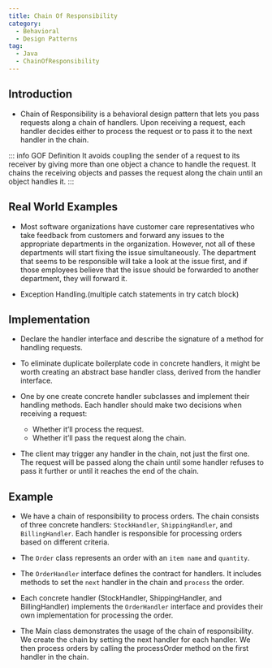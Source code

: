 ```yaml
---
title: Chain Of Responsibility
category:
  - Behavioral
  - Design Patterns
tag:
  - Java
  - ChainOfResponsibility
---
```


## Introduction

- Chain of Responsibility is a behavioral design pattern that lets you pass requests along a chain of handlers. Upon receiving a request, each handler decides either to process the request or to pass it to the next handler in the chain.

::: info GOF Definition
It avoids coupling the sender of a request to its receiver by giving more than one object a chance to handle the request. It chains the receiving objects and passes the request along the chain until an object handles it.
:::

## Real World Examples

- Most software organizations have customer care representatives who take feedback from customers and forward any issues to the appropriate departments in the organization. However, not all of these departments will start fixing the issue simultaneously. The department that seems to be responsible will take a look at the issue first, and if those employees believe that the issue should be forwarded to another department, they will forward it.

- Exception Handling.(multiple catch statements in try catch block)

## Implementation

- Declare the handler interface and describe the signature of a method for handling requests.

- To eliminate duplicate boilerplate code in concrete handlers, it might be worth creating an abstract base handler class, derived from the handler interface.

- One by one create concrete handler subclasses and implement their handling methods. Each handler should make two decisions when receiving a request:

  - Whether it’ll process the request.
  - Whether it’ll pass the request along the chain.

- The client may trigger any handler in the chain, not just the first one. The request will be passed along the chain until some handler refuses to pass it further or until it reaches the end of the chain.

## Example

- We have a chain of responsibility to process orders. The chain consists of three concrete handlers: `StockHandler`, `ShippingHandler`, and `BillingHandler`. Each handler is responsible for processing orders based on different criteria.

- The `Order` class represents an order with an `item name` and `quantity`.

- The `OrderHandler` interface defines the contract for handlers. It includes methods to set the `next` handler in the chain and `process` the order.

- Each concrete handler (StockHandler, ShippingHandler, and BillingHandler) implements the `OrderHandler` interface and provides their own implementation for processing the order.

- The Main class demonstrates the usage of the chain of responsibility. We create the chain by setting the next handler for each handler. We then process orders by calling the processOrder method on the first handler in the chain.

<Replit user="samsandy111999" repl="ChainOfResponsibility" file="Main.java"/>

